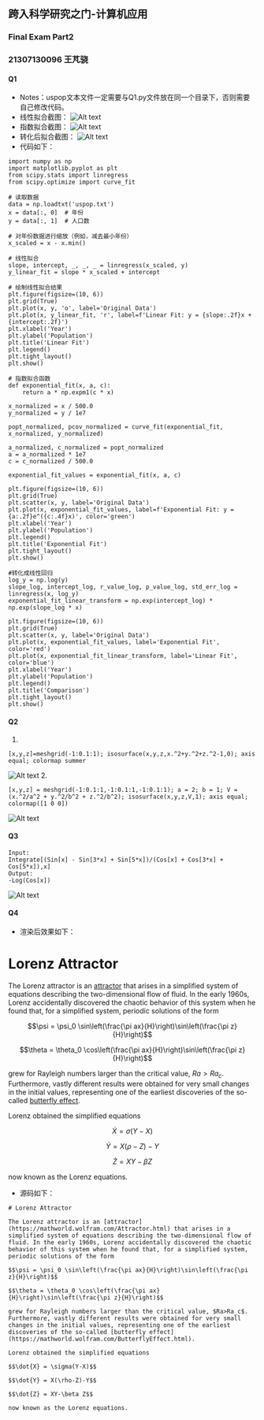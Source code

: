## 跨入科学研究之门-计算机应用
### Final Exam Part2
### 21307130096 王芃骁
#### Q1
- Notes：uspop文本文件一定需要与Q1.py文件放在同一个目录下，否则需要自己修改代码。
- 线性拟合截图：
![Alt text](image-2-0.png)
- 指数拟合截图：
![Alt text](image-2-1.png)
- 转化后拟合截图：
![Alt text](image-2-3.png)
- 代码如下：
```
import numpy as np
import matplotlib.pyplot as plt
from scipy.stats import linregress
from scipy.optimize import curve_fit

# 读取数据
data = np.loadtxt('uspop.txt')
x = data[:, 0]  # 年份
y = data[:, 1]  # 人口数

# 对年份数据进行缩放（例如，减去最小年份）
x_scaled = x - x.min()

# 线性拟合
slope, intercept, _, _, _ = linregress(x_scaled, y)
y_linear_fit = slope * x_scaled + intercept

# 绘制线性拟合结果
plt.figure(figsize=(10, 6))
plt.grid(True)
plt.plot(x, y, 'o', label='Original Data')
plt.plot(x, y_linear_fit, 'r', label=f'Linear Fit: y = {slope:.2f}x + {intercept:.2f}')
plt.xlabel('Year')
plt.ylabel('Population')
plt.title('Linear Fit')
plt.legend()
plt.tight_layout()
plt.show()

# 指数拟合函数
def exponential_fit(x, a, c):
    return a * np.expm1(c * x)

x_normalized = x / 500.0  
y_normalized = y / 1e7    

popt_normalized, pcov_normalized = curve_fit(exponential_fit, x_normalized, y_normalized)

a_normalized, c_normalized = popt_normalized
a = a_normalized * 1e7  
c = c_normalized / 500.0  

exponential_fit_values = exponential_fit(x, a, c)

plt.figure(figsize=(10, 6))
plt.grid(True)
plt.scatter(x, y, label='Original Data')
plt.plot(x, exponential_fit_values, label=f'Exponential Fit: y = {a:.2f}e^({c:.4f}x)', color='green')
plt.xlabel('Year')
plt.ylabel('Population')
plt.legend()
plt.title('Exponential Fit')
plt.tight_layout()
plt.show()

#转化成线性回归
log_y = np.log(y)
slope_log, intercept_log, r_value_log, p_value_log, std_err_log = linregress(x, log_y)
exponential_fit_linear_transform = np.exp(intercept_log) * np.exp(slope_log * x)

plt.figure(figsize=(10, 6))
plt.grid(True)
plt.scatter(x, y, label='Original Data')
plt.plot(x, exponential_fit_values, label='Exponential Fit', color='red')
plt.plot(x, exponential_fit_linear_transform, label='Linear Fit', color='blue')
plt.xlabel('Year')
plt.ylabel('Population')
plt.legend()
plt.title('Comparison')
plt.tight_layout()
plt.show()
```
#### Q2
1. 
```
[x,y,z]=meshgrid(-1:0.1:1); isosurface(x,y,z,x.^2+y.^2+z.^2-1,0); axis equal; colormap summer
```
![Alt text](image-2-5.png)
2. 
```
[x,y,z] = meshgrid(-1:0.1:1,-1:0.1:1,-1:0.1:1); a = 2; b = 1; V = (x.^2/a^2 + y.^2/b^2 + z.^2/b^2); isosurface(x,y,z,V,1); axis equal; colormap([1 0 0])
```
![Alt text](image-2-4.png)
#### Q3
```
Input:
Integrate[(Sin[x] - Sin[3*x] + Sin[5*x])/(Cos[x] + Cos[3*x] + Cos[5*x]),x]
Output:
-Log(Cos[x])
```
![Alt text](image-2-2.png)
#### Q4
- 渲染后效果如下：
# Lorenz Attractor

The Lorenz attractor is an [attractor](https://mathworld.wolfram.com/Attractor.html) that arises in a simplified system of equations describing the two-dimensional flow of fluid. In the early 1960s, Lorenz accidentally discovered the chaotic behavior of this system when he found that, for a simplified system, periodic solutions of the form

$$\psi = \psi_0 \sin\left(\frac{\pi ax}{H}\right)\sin\left(\frac{\pi z}{H}\right)$$

$$\theta = \theta_0 \cos\left(\frac{\pi ax}{H}\right)\sin\left(\frac{\pi z}{H}\right)$$

grew for Rayleigh numbers larger than the critical value, $Ra>Ra_c$. Furthermore, vastly different results were obtained for very small changes in the initial values, representing one of the earliest discoveries of the so-called [butterfly effect](https://mathworld.wolfram.com/ButterflyEffect.html).

Lorenz obtained the simplified equations

$$\dot{X} = \sigma(Y-X)$$

$$\dot{Y} = X(\rho-Z)-Y$$

$$\dot{Z} = XY-\beta Z$$

now known as the Lorenz equations.
- 源码如下：
```
# Lorenz Attractor

The Lorenz attractor is an [attractor](https://mathworld.wolfram.com/Attractor.html) that arises in a simplified system of equations describing the two-dimensional flow of fluid. In the early 1960s, Lorenz accidentally discovered the chaotic behavior of this system when he found that, for a simplified system, periodic solutions of the form

$$\psi = \psi_0 \sin\left(\frac{\pi ax}{H}\right)\sin\left(\frac{\pi z}{H}\right)$$

$$\theta = \theta_0 \cos\left(\frac{\pi ax}{H}\right)\sin\left(\frac{\pi z}{H}\right)$$

grew for Rayleigh numbers larger than the critical value, $Ra>Ra_c$. Furthermore, vastly different results were obtained for very small changes in the initial values, representing one of the earliest discoveries of the so-called [butterfly effect](https://mathworld.wolfram.com/ButterflyEffect.html).

Lorenz obtained the simplified equations

$$\dot{X} = \sigma(Y-X)$$

$$\dot{Y} = X(\rho-Z)-Y$$

$$\dot{Z} = XY-\beta Z$$

now known as the Lorenz equations.
```
